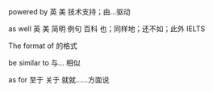 powered by
英  美
技术支持；由…驱动


as well 
英  美 
简明 例句  百科
也；同样地；还不如；此外
IELTS


The format of  的格式

be similar to 与... 相似


as for
至于  关于   就就……方面说
